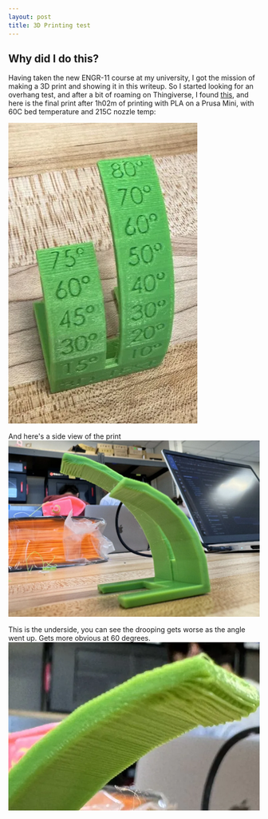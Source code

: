 ```yaml
---
layout: post
title: 3D Printing test
---
```


## Why did I do this?
Having taken the new ENGR-11 course at my university, I got the mission of making a 3D print and showing it in this writeup. So I started looking for an overhang test, and after a bit of roaming on Thingiverse, I found [this](https://www.thingiverse.com/thing:2972495), and here is the final print after 1h02m of printing with PLA on a Prusa Mini, with 60C bed temperature and 215C nozzle temp:

[![top-view](/picture/3d-print-1/top-view.jpg.webp)](/picture/3d-print-1/top-view.jpg.webp)

And here's a side view of the print
[![side](/picture/3d-print-1/side.jpg.webp)](/picture/3d-print-1/side.jpg.webp)

This is the underside, you can see the drooping gets worse as the angle went up. Gets more obvious at 60 degrees.
[![underside](/picture/3d-print-1/underside.jpg.webp)](/picture/3d-print-1/underside.jpg.webp)


<br><br>
